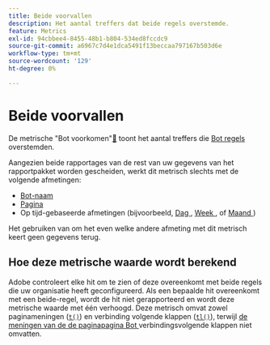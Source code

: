 ```yaml
---
title: Beide voorvallen
description: Het aantal treffers dat beide regels overstemde.
feature: Metrics
exl-id: 94cbbee4-8455-48b1-b804-534ed8fccdc9
source-git-commit: a6967c7d4e1dca5491f13beccaa797167b503d6e
workflow-type: tm+mt
source-wordcount: '129'
ht-degree: 0%

---
```


# Beide voorvallen

De metrische &quot;Bot voorkomen&quot;[&#128279;](overview.md) toont het aantal treffers die [ Bot regels ](/help/admin/tools/manage-rs/edit-settings/general/bot-removal/bot-rules.md) overstemden.

Aangezien beide rapportages van de rest van uw gegevens van het rapportpakket worden gescheiden, werkt dit metrisch slechts met de volgende afmetingen:

* [Bot-naam](../dimensions/bot-name.md)
* [Pagina](../dimensions/page.md)
* Op tijd-gebaseerde afmetingen (bijvoorbeeld, [ Dag ](../dimensions/day.md), [ Week ](../dimensions/week.md), of [ Maand ](../dimensions/month.md))

Het gebruiken van om het even welke andere afmeting met dit metrisch keert geen gegevens terug.

## Hoe deze metrische waarde wordt berekend

Adobe controleert elke hit om te zien of deze overeenkomt met beide regels die uw organisatie heeft geconfigureerd. Als een bepaalde hit overeenkomt met een beide-regel, wordt de hit niet gerapporteerd en wordt deze metrische waarde met één verhoogd. Deze metrisch omvat zowel paginameningen ([`t()`](/help/implement/vars/functions/t-method.md)) en verbinding volgende klappen ([`tl()`](/help/implement/vars/functions/tl-method.md)), terwijl [ de meningen van de de paginapagina Bot ](bot-page-views.md) verbindingsvolgende klappen niet omvatten.
